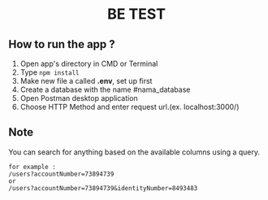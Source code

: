 <h1 align="center">BE TEST</h1>

  ## How to run the app ?

1. Open app's directory in CMD or Terminal
2. Type `npm install`
3. Make new file a called **.env**, set up first 
4. Create a database with the name #nama_database
6. Open Postman desktop application 
7. Choose HTTP Method and enter request url.(ex. localhost:3000/)


## Note 
You can search for anything based on the available columns using a query.
```
for example :
/users?accountNumber=73894739
or
/users?accountNumber=73894739&identityNumber=8493483
```
